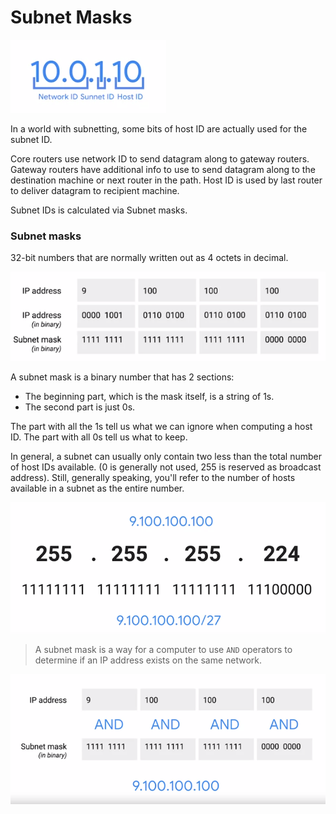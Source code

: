 # Subnet Masks

![image](images/subnet-id.png)

In a world with subnetting, some bits of host ID are actually used for the subnet ID.

Core routers use network ID to send datagram along to gateway routers. Gateway routers have additional info to use to send datagram along to the destination machine or next router in the path. Host ID is used by last router to deliver datagram to recipient machine.

Subnet IDs is calculated via Subnet masks.

### **Subnet masks**

32-bit numbers that are normally written out as 4 octets in decimal.

![image](images/subnet-mask.png)

A subnet mask is a binary number that has 2 sections: 
- The beginning part, which is the mask itself, is a string of 1s.
- The second part is just 0s.

The part with all the 1s tell us what we can ignore when computing a host ID. The part with all 0s tell us what to keep.

In general, a subnet can usually only contain two less than the total number of host IDs available. (0 is generally not used, 255 is reserved as broadcast address). Still, generally speaking, you'll refer to the number of hosts available in a subnet as the entire number.

![image](images/subnet-mask-notation.png)

> A subnet mask is a way for a computer to use `AND` operators to determine if an IP address exists on the same network.

![image](images/subnet-mask-AND-operation.png)

